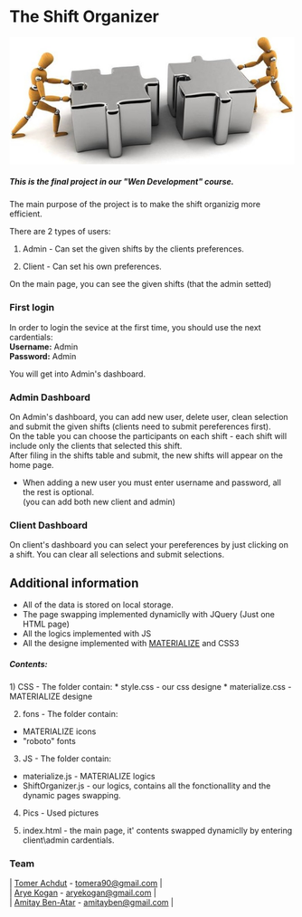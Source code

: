 # The Shift Organizer
![project logo (this one is taken from basecamp)](https://github.com/tomerach/Web-Development-Project/blob/master/Pics/logo.jpg)
<h5>This is the final project in our "Wen Development" course.</h5>

The main purpose of the project is to make the shift organizig more efficient.

There are 2 types of users:

  1) Admin - Can set the given shifts by the clients preferences.

  2) Client - Can set his own preferences.

On the main page, you can see the given shifts (that the admin setted)

### First login
In order to login the sevice at the first time, you should use the next cardentials:<br/>
<b>Username:</b> Admin<br/>
<b>Password:</b> Admin<br/>

You will get into Admin's dashboard.

### Admin Dashboard
On Admin's dashboard, you can add new user, delete user, clean selection <br/>
and submit the given shifts (clients need to submit pereferences first). <br/>
On the table you can choose the participants on each shift - each shift will include only the clients that selected this shift. <br/>
After filing in the shifts table and submit, the new shifts will appear on the home page.

* When adding a new user you must enter username and password, all the rest is optional.<br/> (you can add both new client and admin)

### Client Dashboard
On client's dashboard you can select your pereferences by just clicking on a shift.
You can clear all selections and submit selections.


## Additional information
* All of the data is stored on local storage.
* The page swapping implemented dynamiclly with JQuery (Just one HTML page)
* All the logics implemented with JS
* All the designe implemented with [MATERIALIZE](http://materializecss.com/) and CSS3

<h5>Contents:</h5>
1) CSS - The folder contain:
* style.css - our css designe
* materialize.css - MATERIALIZE designe

2) fons - The folder contain:
* MATERIALIZE icons
* "roboto" fonts

3) JS - The folder contain:
* materialize.js - MATERIALIZE logics
* ShiftOrganizer.js - our logics, contains all the fonctionallity and the dynamic pages swapping.

4) Pics - Used pictures

5) index.html - the main page, it' contents swapped dynamiclly by entering client\admin cardentials.


### Team
| [Tomer Achdut](https://github.com/tomerach) - tomera90@gmail.com |<br/>
| [Arye Kogan](https://github.com/aryeko) - aryekogan@gmail.com |<br/>
| [Amitay Ben-Atar](https://github.com/amitayben) - amitayben@gmail.com |



